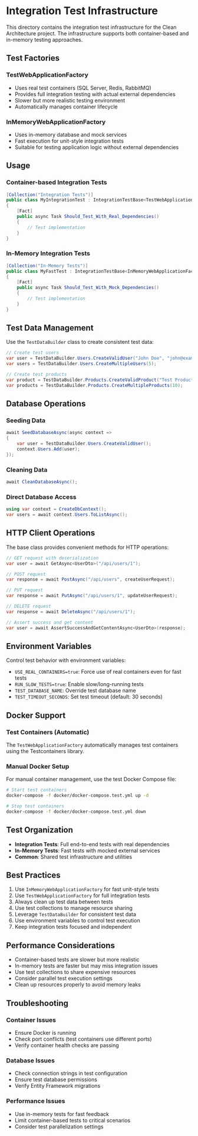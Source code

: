 # Integration Test Infrastructure

This directory contains the integration test infrastructure for the Clean Architecture project. The infrastructure supports both container-based and in-memory testing approaches.

## Test Factories

### TestWebApplicationFactory
- Uses real test containers (SQL Server, Redis, RabbitMQ)
- Provides full integration testing with actual external dependencies
- Slower but more realistic testing environment
- Automatically manages container lifecycle

### InMemoryWebApplicationFactory
- Uses in-memory database and mock services
- Fast execution for unit-style integration tests
- Suitable for testing application logic without external dependencies

## Usage

### Container-based Integration Tests

```csharp
[Collection("Integration Tests")]
public class MyIntegrationTest : IntegrationTestBase<TestWebApplicationFactory>
{
    [Fact]
    public async Task Should_Test_With_Real_Dependencies()
    {
        // Test implementation
    }
}
```

### In-Memory Integration Tests

```csharp
[Collection("In-Memory Tests")]
public class MyFastTest : IntegrationTestBase<InMemoryWebApplicationFactory>
{
    [Fact]
    public async Task Should_Test_With_Mock_Dependencies()
    {
        // Test implementation
    }
}
```

## Test Data Management

Use the `TestDataBuilder` class to create consistent test data:

```csharp
// Create test users
var user = TestDataBuilder.Users.CreateValidUser("John Doe", "john@example.com");
var users = TestDataBuilder.Users.CreateMultipleUsers(5);

// Create test products
var product = TestDataBuilder.Products.CreateValidProduct("Test Product", 99.99m);
var products = TestDataBuilder.Products.CreateMultipleProducts(10);
```

## Database Operations

### Seeding Data

```csharp
await SeedDatabaseAsync(async context =>
{
    var user = TestDataBuilder.Users.CreateValidUser();
    context.Users.Add(user);
});
```

### Cleaning Data

```csharp
await CleanDatabaseAsync();
```

### Direct Database Access

```csharp
using var context = CreateDbContext();
var users = await context.Users.ToListAsync();
```

## HTTP Client Operations

The base class provides convenient methods for HTTP operations:

```csharp
// GET request with deserialization
var user = await GetAsync<UserDto>("/api/users/1");

// POST request
var response = await PostAsync("/api/users", createUserRequest);

// PUT request
var response = await PutAsync("/api/users/1", updateUserRequest);

// DELETE request
var response = await DeleteAsync("/api/users/1");

// Assert success and get content
var user = await AssertSuccessAndGetContentAsync<UserDto>(response);
```

## Environment Variables

Control test behavior with environment variables:

- `USE_REAL_CONTAINERS=true`: Force use of real containers even for fast tests
- `RUN_SLOW_TESTS=true`: Enable slow/long-running tests
- `TEST_DATABASE_NAME`: Override test database name
- `TEST_TIMEOUT_SECONDS`: Set test timeout (default: 30 seconds)

## Docker Support

### Test Containers (Automatic)
The `TestWebApplicationFactory` automatically manages test containers using the Testcontainers library.

### Manual Docker Setup
For manual container management, use the test Docker Compose file:

```bash
# Start test containers
docker-compose -f docker/docker-compose.test.yml up -d

# Stop test containers
docker-compose -f docker/docker-compose.test.yml down
```

## Test Organization

- **Integration Tests**: Full end-to-end tests with real dependencies
- **In-Memory Tests**: Fast tests with mocked external services
- **Common**: Shared test infrastructure and utilities

## Best Practices

1. Use `InMemoryWebApplicationFactory` for fast unit-style tests
2. Use `TestWebApplicationFactory` for full integration tests
3. Always clean up test data between tests
4. Use test collections to manage resource sharing
5. Leverage `TestDataBuilder` for consistent test data
6. Use environment variables to control test execution
7. Keep integration tests focused and independent

## Performance Considerations

- Container-based tests are slower but more realistic
- In-memory tests are faster but may miss integration issues
- Use test collections to share expensive resources
- Consider parallel test execution settings
- Clean up resources properly to avoid memory leaks

## Troubleshooting

### Container Issues
- Ensure Docker is running
- Check port conflicts (test containers use different ports)
- Verify container health checks are passing

### Database Issues
- Check connection strings in test configuration
- Ensure test database permissions
- Verify Entity Framework migrations

### Performance Issues
- Use in-memory tests for fast feedback
- Limit container-based tests to critical scenarios
- Consider test parallelization settings